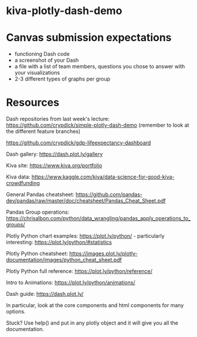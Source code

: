 # kiva-plotly-dash-demo

# Canvas submission expectations
* functioning Dash code
* a screenshot of your Dash
* a file with a list of team members, questions you chose to answer with your visualizations
* 2-3 different types of graphs per group

# Resources
Dash repositories from last week's lecture:
https://github.com/crypdick/simple-plotly-dash-demo
(remember to look at the different feature branches)

https://github.com/crypdick/gdp-lifeexpectancy-dashboard

Dash gallery:
https://dash.plot.ly/gallery

Kiva site:
https://www.kiva.org/portfolio

Kiva data:
https://www.kaggle.com/kiva/data-science-for-good-kiva-crowdfunding

General Pandas cheatsheet:
https://github.com/pandas-dev/pandas/raw/master/doc/cheatsheet/Pandas_Cheat_Sheet.pdf

Pandas Group operations:
https://chrisalbon.com/python/data_wrangling/pandas_apply_operations_to_groups/

Plotly Python chart examples:
https://plot.ly/python/
    - particularly interesting: https://plot.ly/python/#statistics


Plotly Python cheatsheet:
https://images.plot.ly/plotly-documentation/images/python_cheat_sheet.pdf

Plotly Python full reference:
https://plot.ly/python/reference/

Intro to Animations:
https://plot.ly/python/animations/


Dash guide:
https://dash.plot.ly/

In particular, look at the core components and html components for many options.


Stuck?
Use help() and put in any plotly object and it will give you all the documentation.
